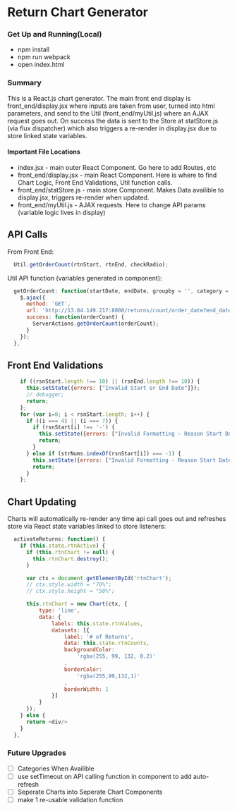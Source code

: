 # Return Chart Generator

<!-- [CloudSound live][heroku]

[heroku]: http://www.cloudsound.site
 -->

### Get Up and Running(Local)

- npm install
- npm run webpack
- open index.html


### Summary

 This is a React.js chart generator. The main front end display is front_end/display.jsx where inputs are taken from user, turned into html parameters, and send to the Util (front_end/myUtil.js) where an AJAX request goes out. On success the data is sent to the Store at statStore.js (via flux dispatcher) which also triggers a re-render in display.jsx due to store linked state variables.

#### Important File Locations

- index.jsx - main outer React Component. Go here to add Routes, etc
- front_end/display.jsx - main React Component. Here is where to find Chart Logic, Front End  Validations, Util function calls.
- front_end/statStore.js - main store Component. Makes Data availible to display.jsx, triggers re-render when updated.
- front_end/myUtil.js - AJAX requests. Here to change API params (variable logic lives in display)


## API Calls 

From Front End:

```javascript
  Util.getOrderCount(rtnStart, rtnEnd, checkRadio);
```

Util API function (variables generated in component): 

```javascript
  getOrderCount: function(startDate, endDate, groupby = '', category = '') {
    $.ajax({
      method: 'GET',
      url: 'http://13.84.149.217:8000/returns/count/order_date?end_date=' + endDate + '&format=json&start_date=' + startDate + groupby + category,
      success: function(orderCount) {
        ServerActions.getOrderCount(orderCount);
      }
    });
  },
```

## Front End Validations

```javascript
    if ((rsnStart.length !== 10) || (rsnEnd.length !== 10)) {
      this.setState({errors: ["Invalid Start or End Date"]});
      // debugger;
      return;
    };
    for (var i=0; i < rsnStart.length; i++) {
      if ((i === 4) || (i === 7)) {
        if (rsnStart[i] !== '-') {
          this.setState({errors: ["Invalid Formatting - Reason Start Date"]});
          return;
        }
      } else if (strNums.indexOf(rsnStart[i]) === -1) {
        this.setState({errors: ["Invalid Formatting - Reason Start Date"]});
        return;
      }
    };
```

## Chart Updating

Charts will automatically re-render any time api call goes out and refreshes store via React state variables linked to store listeners:

```javascript
  activateReturns: function() {
    if (this.state.rtnActive) {
      if (this.rtnChart != null) {
        this.rtnChart.destroy();
      }

      var ctx = document.getElementById('rtnChart');
      // ctx.style.width = "70%";
      // ctx.style.height = "50%";

      this.rtnChart = new Chart(ctx, {
          type: 'line',
          data: {
              labels: this.state.rtnValues,
              datasets: [{
                  label: '# of Returns',
                  data: this.state.rtnCounts,
                  backgroundColor: 
                      'rgba(255, 99, 132, 0.2)'
                  ,
                  borderColor: 
                      'rgba(255,99,132,1)'
                  ,
                  borderWidth: 1
              }]
          }
      });
    } else {
      return <div/>
    }
  },
```

### Future Upgrades
- [ ] Categories When Availible
- [ ] use setTimeout on API calling function in component to add auto-refresh
- [ ] Seperate Charts into Seperate Chart Components
- [ ] make 1 re-usable validation function